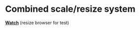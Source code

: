 # Combined scale/resize system
**[Watch](http://dolgofor.ru/pixi-starter/test3 "Open demo")** (resize browser for test)